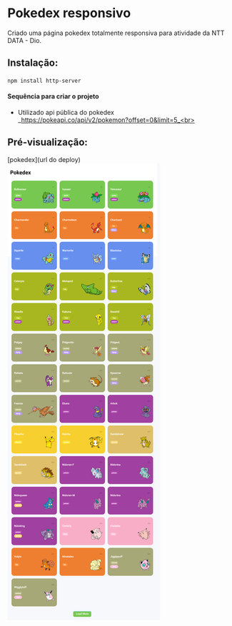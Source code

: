 # Pokedex responsivo
 <p>Criado uma página pokedex totalmente responsiva para atividade da NTT DATA - Dio.</p>

 ## Instalação:

`npm install http-server`<br>

#### Sequência para criar o projeto

- Utilizado api pública do pokedex <br>
  _https://pokeapi.co/api/v2/pokemon?offset=0&limit=5_<br>
 
## Pré-visualização:

[pokedex](url do deploy)
![preview](image/image-readme.png)

